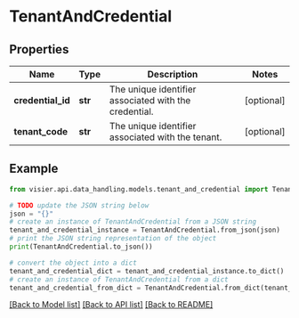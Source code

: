 # TenantAndCredential


## Properties

Name | Type | Description | Notes
------------ | ------------- | ------------- | -------------
**credential_id** | **str** | The unique identifier associated with the credential. | [optional] 
**tenant_code** | **str** | The unique identifier associated with the tenant. | [optional] 

## Example

```python
from visier.api.data_handling.models.tenant_and_credential import TenantAndCredential

# TODO update the JSON string below
json = "{}"
# create an instance of TenantAndCredential from a JSON string
tenant_and_credential_instance = TenantAndCredential.from_json(json)
# print the JSON string representation of the object
print(TenantAndCredential.to_json())

# convert the object into a dict
tenant_and_credential_dict = tenant_and_credential_instance.to_dict()
# create an instance of TenantAndCredential from a dict
tenant_and_credential_from_dict = TenantAndCredential.from_dict(tenant_and_credential_dict)
```
[[Back to Model list]](../README.md#documentation-for-models) [[Back to API list]](../README.md#documentation-for-api-endpoints) [[Back to README]](../README.md)


